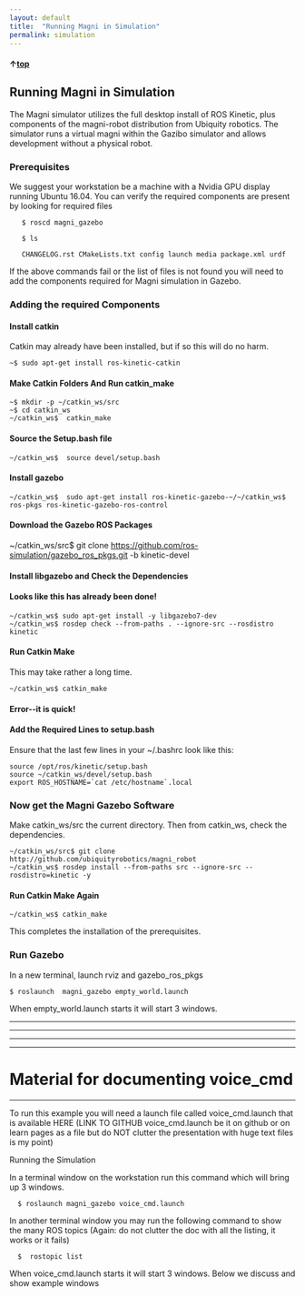 ```yaml
---
layout: default
title:  "Running Magni in Simulation"
permalink: simulation
---
```


#### &uarr;[top](https://ubiquityrobotics.github.io/learn/)

## Running Magni in Simulation

The Magni simulator utilizes the full desktop install of ROS Kinetic, plus components of the magni-robot distribution from Ubiquity robotics.
The simulator runs a virtual magni within the Gazibo simulator and allows development without a physical robot.

### Prerequisites

We suggest your workstation be a machine with a Nvidia GPU display running Ubuntu 16.04.
You can verify the required components are present by looking for required files

       $ roscd magni_gazebo

       $ ls

       CHANGELOG.rst CMakeLists.txt config launch media package.xml urdf

If the above commands fail or the list of files is not found you will need to add the components required for Magni simulation in Gazebo.

### Adding the required Components

#### Install catkin

Catkin may already have been installed, but if so this will do no harm.

    ~$ sudo apt-get install ros-kinetic-catkin

#### Make Catkin Folders And Run catkin_make
    ~$ mkdir -p ~/catkin_ws/src
    ~$ cd catkin_ws
    ~/catkin_ws$  catkin_make

#### Source the Setup.bash file
    ~/catkin_ws$  source devel/setup.bash

#### Install gazebo
    ~/catkin_ws$  sudo apt-get install ros-kinetic-gazebo-~/~/catkin_ws$  ros-pkgs ros-kinetic-gazebo-ros-control

#### Download the Gazebo ROS Packages

~/catkin_ws/src$ git clone https://github.com/ros-simulation/gazebo_ros_pkgs.git -b kinetic-devel

#### Install libgazebo and Check the Dependencies
#### Looks like this has already been done!

    ~/catkin_ws$ sudo apt-get install -y libgazebo7-dev
    ~/catkin_ws$ rosdep check --from-paths . --ignore-src --rosdistro kinetic

#### Run Catkin Make
This may take rather a long time.  

    ~/catkin_ws$ catkin_make

#### Error--it is quick!
#### Add the Required Lines to setup.bash

Ensure that the last few lines in your ~/.bashrc look like this:

    source /opt/ros/kinetic/setup.bash  
    source ~/catkin_ws/devel/setup.bash  
    export ROS_HOSTNAME=`cat /etc/hostname`.local

### Now get the Magni Gazebo Software
Make catkin_ws/src the current directory. Then from catkin_ws, check the dependencies.

    ~/catkin_ws/src$ git clone http://github.com/ubiquityrobotics/magni_robot
    ~/catkin_ws$ rosdep install --from-paths src --ignore-src --rosdistro=kinetic -y


#### Run Catkin Make Again

    ~/catkin_ws$ catkin_make

This completes the installation of the prerequisites.

### Run Gazebo   
In a new terminal, launch rviz and gazebo_ros_pkgs

    $ roslaunch  magni_gazebo empty_world.launch

When empty_world.launch starts it will start 3 windows.   

--------------------
---
---
---
# Material for documenting voice_cmd

-----
To run this example you will need a launch file called   voice_cmd.launch that is available   HERE   (LINK TO GITHUB voice_cmd.launch be it on github or on learn pages as a file but do NOT clutter the presentation with huge text files is my point)

Running the Simulation

In a terminal window on the workstation run this command which will bring up 3 windows.

      $ roslaunch magni_gazebo voice_cmd.launch

In another terminal window you may run the following command to show the many ROS topics        (Again: do not clutter the doc with all the listing, it works or it fails)

      $  rostopic list

When voice_cmd.launch starts it will start 3 windows.   Below we discuss and show example windows

<put in the pictures and window screen shots Alan supplied all here now>
